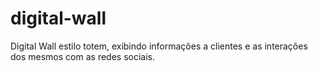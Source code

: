 # digital-wall
Digital Wall estilo totem, exibindo informações a clientes e as interações dos mesmos com as redes sociais.
